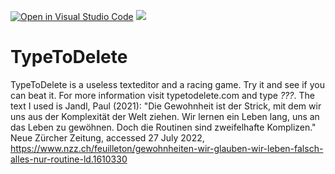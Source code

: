 [![Open in Visual Studio Code](https://classroom.github.com/assets/open-in-vscode-c66648af7eb3fe8bc4f294546bfd86ef473780cde1dea487d3c4ff354943c9ae.svg)](https://classroom.github.com/online_ide?assignment_repo_id=8045050&assignment_repo_type=AssignmentRepo)
![](https://img.shields.io/badge/Built%20%40-HAWK-brightgreen?style=flat)
# TypeToDelete

TypeToDelete is a useless texteditor and a racing game. Try it and see if you can beat it. For more information visit typetodelete.com and type *???*. The text I used is Jandl, Paul (2021): "Die Gewohnheit ist der Strick, mit dem wir uns aus der Komplexität der Welt ziehen. Wir lernen ein Leben lang, uns an das Leben zu gewöhnen. Doch die Routinen sind zweifelhafte Komplizen." Neue Zürcher Zeitung, accessed 27 July 2022, https://www.nzz.ch/feuilleton/gewohnheiten-wir-glauben-wir-leben-falsch-alles-nur-routine-ld.1610330